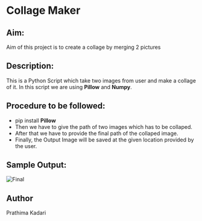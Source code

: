 # Collage Maker

## Aim:

Aim of this project is to create a collage by merging 2 pictures

## Description: 

This is a Python Script which take two images from user and make a collage of it. In this script we are using **Pillow** and **Numpy**.

## Procedure to be followed:

- pip install **Pillow**
- Then we have to give the path of two images which has to be collaped.
- After that we have to provide the final path of the collaped image.
- Finally, the Output Image will be saved at the given location provided by the user.

## Sample Output: 

![Final]()

## Author

Prathima Kadari
